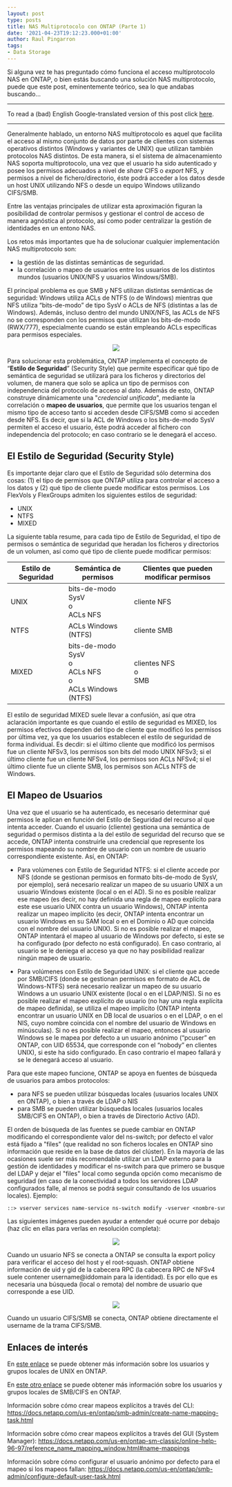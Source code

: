 ```yaml
---
layout: post
type: posts
title: NAS Multiprotocolo con ONTAP (Parte 1)
date: '2021-04-23T19:12:23.000+01:00'
author: Raul Pingarron
tags:
- Data Storage
---
```

Si alguna vez te has preguntado cómo funciona el acceso multiprotocolo NAS en ONTAP, o bien estás buscando una solución NAS multiprotocolo, puede que este post, eminentemente teórico, sea lo que andabas buscando...  
  
---
To read a (bad) English Google-translated version of this post click <a href="https://translate.google.com/translate?hl=&sl=es&tl=en&u=https%3A%2F%2Fraul-pingarron.github.io%2F2021%2F04%2F23%2FONTAP-NAS_Multiprotocolo.html" target="_blank">here</a>.

---   

Generalmente hablado, un entorno NAS multiprotocolo es aquel que facilita el acceso al mismo conjunto de datos por parte de clientes con sistemas operativos distintos (Windows y variantes de UNIX) que utilizan también protocolos NAS distintos. De esta manera, si el sistema de almacenamiento NAS soporta multiprotocolo, una vez que el usuario ha sido autenticado y posee los permisos adecuados a nivel de *share* CIFS o *export* NFS, y permisos a nivel de fichero/directorio, éste podrá acceder a los datos desde un host UNIX utilizando NFS o desde un equipo Windows utilizando CIFS/SMB.

Entre las ventajas principales de utilizar esta aproximación figuran la posibilidad de controlar permisos y gestionar el control de acceso de manera agnóstica al protocolo, así como poder centralizar la gestión de identidades en un entono NAS.

Los retos más importantes que ha de solucionar cualquier implementación NAS multiprotocolo son: 
- la gestión de las distintas semánticas de seguridad.
- la correlación o mapeo de usuarios entre los usuarios de los distintos mundos (usuarios UNIX/NFS y usuarios Windows/SMB).

El principal problema es que SMB y NFS utilizan distintas semánticas de seguridad: Windows utiliza ACLs de NTFS (o de Windows) mientras que NFS utiliza “bits-de-modo” de tipo SysV o ACLs de NFS (distintas a las de Windows). Además, incluso dentro del mundo UNIX/NFS, las ACLs de NFS no se corresponden con los permisos que utilizan los bits-de-modo (RWX/777), especialmente cuando se están empleando ACLs específicas para permisos especiales. 
<p align="center">
  <img src="/images/posts/NAS_Multiprotocolo_01.jpg">
</p>   

Para solucionar esta problemática, ONTAP implementa el concepto de “**Estilo de Seguridad**” (Security Style) que permite especificar qué tipo de semántica de seguridad se utilizará para los ficheros y directorios del volumen, de manera que solo se aplica un tipo de permisos con independencia del protocolo de acceso al dato. Además de esto, ONTAP construye dinámicamente una "*credencial unificada*", mediante la correlación o **mapeo de usuarios**, que permite que los usuarios tengan el mismo tipo de acceso tanto si acceden desde CIFS/SMB como si acceden desde NFS. Es decir, que si la ACL de Windows o los bits-de-modo SysV permiten el acceso el usuario, éste podrá acceder al fichero con independencia del protocolo; en caso contrario se le denegará el acceso.


## El Estilo de Seguridad (Security Style)

Es importante dejar claro que el Estilo de Seguridad sólo determina dos cosas: (1) el tipo de permisos que ONTAP utiliza para controlar el acceso a los datos y (2) qué tipo de cliente puede modificar estos permisos. 
Los FlexVols y FlexGroups admiten los siguientes estilos de seguridad:
 - UNIX
 - NTFS
 - MIXED
 
La siguiente tabla resume, para cada tipo de Estilo de Seguridad, el tipo de permisos o semántica de seguridad que heradan los ficheros y directorios de un volumen, así como qué tipo de cliente puede modificar permisos:

|  Estilo de Seguridad | Semántica de permisos | Clientes que pueden modificar permisos | 
|---|---|---|
| UNIX | bits-de-modo SysV <br> o<br>ACLs NFS | cliente NFS |
| NTFS | ACLs Windows (NTFS) | cliente SMB |
| MIXED | bits-de-modo SysV <br> o<br>ACLs NFS <br>o<br>ACLs Windows (NTFS) | clientes NFS <br>o<br> SMB |


El estilo de seguridad MIXED suele llevar a confusión, así que otra aclaración importante es que cuando el estilo de seguridad es MIXED, los permisos efectivos dependen del tipo de cliente que modificó los permisos por última vez, ya que los usuarios establecen el estilo de seguridad de forma individual. Es decdir: si el último cliente que modificó los permisos fue un cliente NFSv3, los permisos son bits del modo UNIX NFSv3; si el último cliente fue un cliente NFSv4, los permisos son ACLs NFSv4; si el último cliente fue un cliente SMB, los permisos son ACLs NTFS de Windows.


## El Mapeo de Usuarios

Una vez que el usuario se ha autenticado, es necesario determinar qué permisos le aplican en función del Estilo de Seguridad del recurso al que intenta acceder. Cuando el usuario (cliente) gestiona una semántica de seguridad o permisos distinta a la del estilo de seguridad del recurso que se accede, ONTAP intenta construirle una credencial que represente los permisos mapeando su nombre de usuario con un nombre de usuario correspondiente existente.
Así, en ONTAP:
- Para volúmenes con Estilo de Seguridad NTFS: si el cliente accede por NFS (donde se gestionan permisos en formato bits-de-modo de SysV, por ejemplo), será necesario realizar un mapeo de su usuario UNIX a un usuario Windows existente (local o en el AD). Si no es posible realizar ese mapeo (es decir, no hay definida una regla de mapeo explícito para este ese usuario UNIX contra un usuario Windows), ONTAP intenta realizar un mapeo implícito (es decir, ONTAP intenta encontrar un usuario Windows en su SAM local o en el Dominio o AD que coincida con el nombre del usuario UNIX). Si no es posible realizar el mapeo, ONTAP intentará el mapeo al usuario de Windows por defecto, si este se ha configurado (por defecto no está configurado). En caso contrario, al usuario se le deniega el acceso ya que no hay posibilidad realizar ningún mapeo de usuario.
	
- Para volúmenes con Estilo de Seguridad UNIX: si el cliente que accede por SMB/CIFS (donde se gestionan permisos en formato de ACL de Windows-NTFS) será necesario realizar un mapeo de su usuario Windows a un usuario UNIX existente (local o en el LDAP/NIS). Si no es posible realizar el mapeo explícito de usuario (no hay una regla explícita de mapeo definida), se utiliza el mapeo implícito (ONTAP intenta encontrar un usuario UNIX en DB local de usuarios o en el LDAP, o en el NIS, cuyo nombre coincida con el nombre del usuario de Windows en minúsculas). Si no es posible realizar el mapeo, entonces al usuario Windows se le mapea por defecto a un usuario anónimo (“pcuser” en ONTAP, con UID 65534, que corresponde con el “nobody” en clientes UNIX), si este ha sido configurado. En caso contrario el mapeo fallará y se le denegará acceso al usuario.


Para que este mapeo funcione, ONTAP se apoya en fuentes de búsqueda de usuarios para ambos protocolos: 
- para NFS se pueden utilizar búsquedas locales (usuarios locales UNIX en ONTAP), o bien a través de LDAP o NIS
- para SMB se pueden utilizar búsquedas locales (usuarios locales SMB/CIFS en ONTAP), o bien a través de Directorio Activo (AD).

El orden de búsqueda de las fuentes se puede cambiar en ONTAP modificando el correspondiente valor del ns-switch; por defecto el valor está fijado a "files" (que realidad no son ficheros locales en ONTAP sino información que reside en la base de datos del clúster). En la mayoría de las ocasiones suele ser más recomendable utilizar un LDAP externo para la gestión de identidades y modificar el ns-switch para que primero se busque del LDAP y dejar el "files" local como segunda opción como mecanismo de seguridad (en caso de la conectividad a todos los servidores LDAP configurados falle, al menos se podrá seguir consultando de los usuarios locales).
Ejemplo: 
```pascal
::> vserver services name-service ns-switch modify -vserver <nombre-svm> -database namemap -sources ldap,files
```

Las siguientes imágenes pueden ayudar a entender qué ocurre por debajo (haz clic en ellas para verlas en resolución completa):

<p align="center">
  <a href="/images/posts/NAS_Multiprotocolo_03.jpg" target="_blank"><img src="/images/posts/NAS_Multiprotocolo_03.jpg"></a>
</p>   


Cuando un usuario NFS se conecta a ONTAP se consulta la export policy para verificar el acceso del host y el root-squash. ONTAP obtiene información de uid y gid de la cabecera RPC (la cabecera RPC de NFSv4 suele contener username@iddomain para la identidad). Es por ello que es necesaria una búsqueda (local o remota) del nombre de usuario que corresponde a ese UID.

<p align="center">
  <a href="/images/posts/NAS_Multiprotocolo_02.jpg" target="_blank"><img src="/images/posts/NAS_Multiprotocolo_02.jpg"></a>
</p>   

Cuando un usuario CIFS/SMB se conecta, ONTAP obtiene directamente el username de la trama CIFS/SMB.



## Enlaces de interés

En <a href="https://docs.netapp.com/us-en/ontap/nfs-admin/commands-manage-local-unix-users-reference.html" target="_blank">este enlace</a> se puede obtener más información sobre los usuarios y grupos locales de UNIX en ONTAP.


En <a href="https://docs.netapp.com/us-en/ontap/smb-admin/local-users-groups-concepts-concept.html" target="_blank">este otro enlace</a> se puede obtener más información sobre los usuarios y grupos locales de SMB/CIFS en ONTAP.

Información sobre cómo crear mapeos explícitos a través del CLI: <a href="https://docs.netapp.com/us-en/ontap/smb-admin/create-name-mapping-task.html" target="_blank">https://docs.netapp.com/us-en/ontap/smb-admin/create-name-mapping-task.html</a>

Información sobre cómo crear mapeos explícitos a través del GUI (System Manager): <a href="https://docs.netapp.com/us-en/ontap-sm-classic/online-help-96-97/reference_name_mapping_window.html#name-mappings" target="_blank">https://docs.netapp.com/us-en/ontap-sm-classic/online-help-96-97/reference_name_mapping_window.html#name-mappings</a>

Información sobre cómo configurar el usuario anónimo por defecto para el mapeo si los mapeos fallan: <a href="https://docs.netapp.com/us-en/ontap/smb-admin/configure-default-user-task.html" target="_blank">https://docs.netapp.com/us-en/ontap/smb-admin/configure-default-user-task.html</a>

